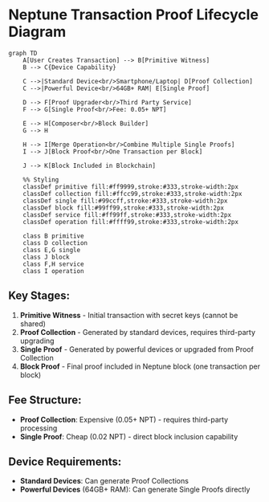 # Neptune Transaction Proof Lifecycle Diagram

```mermaid
graph TD
    A[User Creates Transaction] --> B[Primitive Witness]
    B --> C{Device Capability}

    C -->|Standard Device<br/>Smartphone/Laptop| D[Proof Collection]
    C -->|Powerful Device<br/>64GB+ RAM| E[Single Proof]

    D --> F[Proof Upgrader<br/>Third Party Service]
    F --> G[Single Proof<br/>Fee: 0.05+ NPT]

    E --> H[Composer<br/>Block Builder]
    G --> H

    H --> I[Merge Operation<br/>Combine Multiple Single Proofs]
    I --> J[Block Proof<br/>One Transaction per Block]

    J --> K[Block Included in Blockchain]

    %% Styling
    classDef primitive fill:#ff9999,stroke:#333,stroke-width:2px
    classDef collection fill:#ffcc99,stroke:#333,stroke-width:2px
    classDef single fill:#99ccff,stroke:#333,stroke-width:2px
    classDef block fill:#99ff99,stroke:#333,stroke-width:2px
    classDef service fill:#ff99ff,stroke:#333,stroke-width:2px
    classDef operation fill:#ffff99,stroke:#333,stroke-width:2px

    class B primitive
    class D collection
    class E,G single
    class J block
    class F,H service
    class I operation
```

## Key Stages:

1. **Primitive Witness** - Initial transaction with secret keys (cannot be shared)
2. **Proof Collection** - Generated by standard devices, requires third-party upgrading
3. **Single Proof** - Generated by powerful devices or upgraded from Proof Collection
4. **Block Proof** - Final proof included in Neptune block (one transaction per block)

## Fee Structure:

- **Proof Collection**: Expensive (0.05+ NPT) - requires third-party processing
- **Single Proof**: Cheap (0.02 NPT) - direct block inclusion capability

## Device Requirements:

- **Standard Devices**: Can generate Proof Collections
- **Powerful Devices** (64GB+ RAM): Can generate Single Proofs directly
